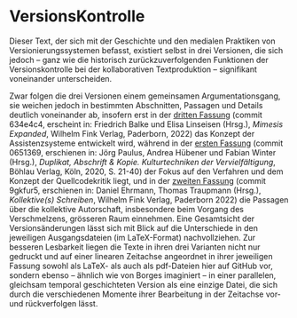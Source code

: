 # VersionsKontrolle

Dieser Text, der sich mit der Geschichte und den medialen Praktiken von
Versionierungssystemen befasst, existiert selbst in drei Versionen, die
sich jedoch – ganz wie die historisch zurückzuverfolgenden Funktionen
der Versionskontrolle bei der kollaborativen Textproduktion –
signifikant voneinander unterscheiden.

Zwar folgen die drei Versionen einem gemeinsamen Argumentationsgang, sie
weichen jedoch in bestimmten Abschnitten, Passagen und Details deutlich voneinander ab,
insofern erst in der [dritten Fassung](https://github.com/nachsommer/VersionsKontrolle/tree/master/3.Fassung)
(commit 634e4c4, erscheint in: Friedrich Balke und Elisa Linseisen (Hrsg.),
*Mimesis Expanded*, Wilhelm Fink Verlag, Paderborn, 2022) das Konzept der Assistenzsysteme entwickelt wird,
während in der [ersten Fassung](https://github.com/nachsommer/VersionsKontrolle/tree/master/1.Fassung)
(commit 0651369, erschienen in: Jörg Paulus, Andrea Hübener und Fabian Winter (Hrsg.), *Duplikat, Abschrift & Kopie. Kulturtechniken der Vervielfältigung*, Böhlau Verlag, Köln, 2020, S. 21-40) der Fokus auf den Verfahren und dem Konzept der Quellcodekritik liegt, und in der [zweiten
Fassung](https://github.com/nachsommer/VersionsKontrolle/tree/master/2.Fassung)
(commit 9gkfur5, erschienen in: Daniel Ehrmann, Thomas Traupmann (Hrsg.), *Kollektive(s) Schreiben*, Wilhelm Fink Verlag, Paderborn 2022) die Passagen über die kollektive Autorschaft,
insbesondere beim Vorgang des Verschmelzens, grösseren Raum einnehmen.
Eine Gesamtsicht der Versionsänderungen lässt sich mit Blick auf die
Unterschiede in den jeweiligen Ausgangsdateien (im LaTeX-Format)
nachvollziehen. Zur besseren Lesbarkeit liegen die Texte in ihren drei
Varianten nicht nur gedruckt und auf einer linearen Zeitachse angeordnet in ihrer jeweiligen Fassung sowohl als
LaTeX- als auch als pdf-Dateien hier auf GitHub vor, sondern ebenso – ähnlich wie von Borges imaginiert – in einer parallelen, gleichsam temporal geschichteten Version als eine einzige Datei, die sich durch die verschiedenen Momente ihrer Bearbeitung in der Zeitachse vor- und rückverfolgen lässt.
